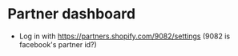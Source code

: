 # Partner dashboard

- Log in with https://partners.shopify.com/9082/settings (9082 is facebook's partner id?)
